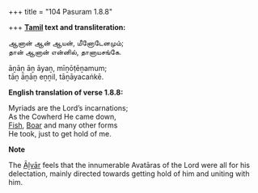 +++
title = "104 Pasuram 1.8.8"

+++
**[Tamil](/definition/tamil#history "show Tamil definitions") text and transliteration:**

ஆனான் ஆன் ஆயன், மீனோடேனமும்;  
தான் ஆனான் என்னில், தானாயசங்கே.

āṉāṉ āṉ āyaṉ, mīṉōṭēṉamum;  
tāṉ āṉāṉ eṉṉil, tāṉāyacaṅkē.

**English translation of verse 1.8.8:**

Myriads are the Lord’s incarnations;  
As the Cowherd He came down,  
[Fish](/definition/fish#history "show Fish definitions"), [Boar](/definition/boar#history "show Boar definitions") and many other forms  
He took, just to get hold of me.

**Note**

The [Āḻvār](/definition/aḻvar#vaishnavism "show Āḻvār definitions") feels that the innumerable Avatāras of the Lord were all for his delectation, mainly directed towards getting hold of him and uniting with him.


